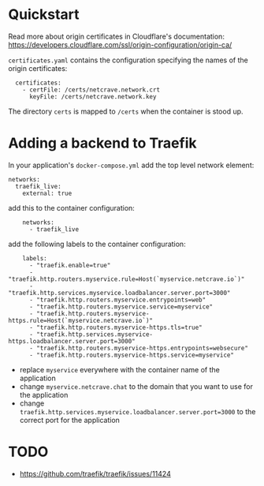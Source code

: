 # Quickstart
Read more about origin certificates in Cloudflare's documentation: https://developers.cloudflare.com/ssl/origin-configuration/origin-ca/

`certificates.yaml` contains the configuration specifying the names of the origin certificates:

```
  certificates:
    - certFile: /certs/netcrave.network.crt
      keyFile: /certs/netcrave.network.key
```

The directory `certs` is mapped to `/certs` when the container is stood up.

# Adding a backend to Traefik
In your application's `docker-compose.yml` add the top level network element:
```
networks:
  traefik_live:
    external: true
```

add this to the container configuration: 
```
    networks:
      - traefik_live
```

add the following labels to the container configuration: 
```
    labels:
      - "traefik.enable=true"
      - "traefik.http.routers.myservice.rule=Host(`myservice.netcrave.io`)"
      - "traefik.http.services.myservice.loadbalancer.server.port=3000"
      - "traefik.http.routers.myservice.entrypoints=web"
      - "traefik.http.routers.myservice.service=myservice"
      - "traefik.http.routers.myservice-https.rule=Host(`myservice.netcrave.io`)"
      - "traefik.http.routers.myservice-https.tls=true"
      - "traefik.http.services.myservice-https.loadbalancer.server.port=3000"
      - "traefik.http.routers.myservice-https.entrypoints=websecure"
      - "traefik.http.routers.myservice-https.service=myservice"
```

- replace `myservice` everywhere with the container name of the application
- change `myservice.netcrave.chat` to the domain that you want to use for the application 
- change `traefik.http.services.myservice.loadbalancer.server.port=3000` to the correct port for the application
  
# TODO 
- https://github.com/traefik/traefik/issues/11424
